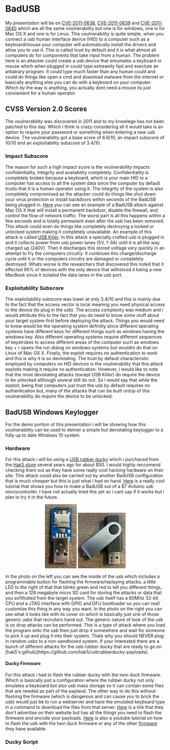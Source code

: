 # BadUSB
My presentation will be on [CVE-2011-0638](https://nvd.nist.gov/vuln/detail/CVE-2011-0638), [CVE-2011-0639](https://nvd.nist.gov/vuln/detail/CVE-2011-0639) and [CVE-2011-0640](https://nvd.nist.gov/vuln/detail/CVE-2011-0640) which are all the same voulnerability but one is for windows, one is for Mac OS X and one is for Linux. This voulnerability is quite simple, when you connect a usb human interface device (HID) to a computer such as a keyboard/mouse your computer will automatically install the drivers and allow you to use it. This is called trust by default and it is what almost all computers do for components that take input from a human. The problem here is an attacker could create a usb device that emumates a keyboard or mouse which when plugged in could type extreamly fast and exectute an arbatrary program. It could type much faster than any human could and could do things like open a cmd and download malware from the internet or basically anything else you can do with a keyboard on your computer. Which by the way is anything, you actually dont need a mouse its just convienient for a human operator. 

## CVSS Version 2.0 Scores
The voulnerability was discovered in 2011 and to my knowlege has not been patched to this day. Which i think is crazy considering all it would take is an option to require your password or something when entering a new usb device. The voulnerability got a base score of 6.9/10, an impact subscore of 10/10 and an exploitability subscore of 3.4/10.

### Impact Subscore
The reason for such a high impact score is the voulnerability impacts confidentiality, integrity and availability completely. Confidentiality is completely broken because a keyboard, which is your main HID to a computer has access to all the system data since the computer by default trusts that it is a human operator using it. The integrity of the system is also completely compromised as the attacker could do things like shut down your virus protection or install backdoors within seconds of the BadUSB being plugged in. [Here](https://samy.pl/usbdriveby/) you can see an example of a BadUSB attack against Mac OS X that will install a permanent backdoor, disable the firewall, and control the flow of network traffic. The worst part is all this happens within a few seconds and is totally permanent even after the usb has been removed. This attack could even do things like completely destroying a locked or unlocked system making it completely unavailable. An example of this attack is called [USB Killer](https://www.bleepingcomputer.com/news/security/shocking-usb-killer-uses-electrical-charge-to-fry-vulnerable-devices/). In this attack a specially crafted usb is plugged in and it collects power from usb power lanes (5V, 1-3A) until it is all the way charged up (240V). Then it discharges this stored voltage very quickly in an attempt to fry the computers circutry. It continues this charge/discharge cycle until it or the computers circutry are damaged or completely destroyed. Whats worse is the researchers that discovered this noted that it effected 95% of devices with the only device that withstood it being a new MacBook since it isolated the data lanes in the usb port.

### Exploitability Subscore
The exploitability subscore was lower at only 3.4/10 and this is mainly due to the fact that the access vector is local meaning you need physical access to the device (to plug in the usb). The access complexity was medium and i would attribute this to the fact that you do need to know some stuff about your target system first before deploying the attack. Things you would need to know would be the operating system definitly since different operating systems have different keys for different things such as windows having the windows key. Also different operating systems require different sequences of keystrokes to access different areas of the computer such as windows key + r opens the run dialog on windows systems but wouldnt do that on Linux of Mac OS X. Finally, the exploit requires no authentication to work and this is why it is so devistating. The trust by default characteristic employed by computers on HID devices is the voulnerability that this attack exploits making it require no authentication. However, i would like to note that the most devistating attacks (except USB Killer) do require the device to be unlocked although several still do not. So i would say that while the exploit, being that computers just trust the usb by default requires no authentication but, many of the attacks that can be built ontop of this voulnerability do require the device to be unlocked.

## BadUSB Windows Keylogger
For the demo portion of this presentation i will be showing how this voulnerability can be used to deliver a simple but devistating keylogger to a fully up to date Windows 10 system. 

### Hardware
For this attack i will be using a [USB rubber ducky](https://shop.hak5.org/products/usb-rubber-ducky-deluxe) which i purchaced from the [Hak5 store](https://shop.hak5.org/) several years ago for about $50. I would highly reccomend checking them out as they have some really cool hacking hardware on their site. This attack could also be carried out by another BadUSB configuration that is much cheaper but this is just what i had on hand. [Here](https://medium.com/@EatonChips/building-a-usb-rubber-ducky-for-7-c851aae30a1d) is a really cool tutorial that shows you how to make a BadUSB out of a $7 Arduino usb microcontroller. I have not actually tried this yet so i cant say if it works but i plan to try it in the future. 
<p align="center">
  <img src="https://github.com/svecile/BadUSB_Notes/blob/main/IMG_3324.jpg" alt="usbInners" width="100"/>
  <img src="https://github.com/svecile/BadUSB_Notes/blob/main/IMG_3325.jpg" alt="usb" width="150"/>
</p>
In the photo on the left you can see the inside of the usb which includes a programmable button for flashing the firmware/replaying attacks, a little LED to the right of that that blinks green and red to tell you different things, and then a 128 megabyte micro SD card for storing the attacks or data that you exfiltrated from the target system. The usb itself has a 60MHz 32-bit CPU and a JTAG interface with GPIO and DFU bootloader so you can reall customize this thing in any way you want. In the photo on the right you can see what it looks like with its cover on which is basically just one of those generic usbs that recruiters hand out. The generic nature of look of the usb is so drop attacks can be performed. This is a type of attack where you load the program onto the usb then just drop it somewhere and wait for someone to pick it up and plug it into their system. Thats why you should NEVER plug in random usbs to a non-sandboxed system. 
If your interested there are a bunch of different attacks for the usb rubber ducky that are ready to go on [hak5's github](https://github.com/hak5/usbrubberducky-payloads).

#### Ducky Firmware
For this attack i had to flash the rubber ducky with the twin duck firmware. Which is basically just a configuration where the rubber ducky not only emulates a keyboard but also usb mass storage so it can contain some files that are needed as part of the paylaod. The other way to do this without flashing the firmware (which is dangerous and can cause you to brick the usb) would just be to run a webserver and have the emulated keyboard type in a command to download the files from that server. [Here](https://github.com/hak5darren/USB-Rubber-Ducky) is a link that they don't advertise on their website but has all the things you need to flash the firmware and encode your payloads. [Here](https://www.youtube.com/watch?v=BzYH-BPHLpE) is also a youtube tutorial on how to flash the usb with the twin duck firmware or any of the other [firmware](https://github.com/hak5darren/USB-Rubber-Ducky/tree/master/Firmware/Images) they have available.

### Ducky Script
